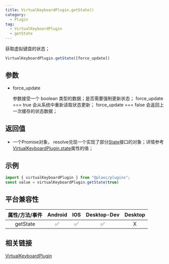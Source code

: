 ```yaml
---
title: VirtualKeyboardPlugin.getState()
category:
  - Plugin
tag:
  - VirtualKeyboardPlugin
  - getState 
---
```


获取虚拟键盘的状态；

```js
VirtualKeyboardPlugin.getState([force_update])
```

## 参数

  - force_update

    参数接受一个 boolean 类型的数据；是否需要强制更新状态；
    force_update === true 会从系统中重新读取状态更新；
    force_update === false 会返回上一次缓存的状态数据；


## 返回值

  - 一个Promise对象， resolve兑现一个实现了部分[State](../state/index.md)接口的对象；详情参考[VirtualKeyboardPlugin.state](./index.md)属性的值；


## 示例
```js
import { virtualKeyboardPlugin } from "@plaoc/plugins";
const value = virtualKeyboardPlugin.getState(true)
```


## 平台兼容性

| 属性/方法/事件 | Android | IOS | Desktop-Dev | Desktop |
|:------------:|:-------:|:---:|:-----------:|:-------:|
| getState     | ✅      | ✅  | ✅          | X       |

## 相关链接

[VirtualKeyboardPlugin](./index.md)


